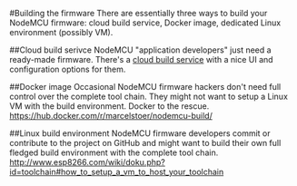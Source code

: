 #Building the firmware
There are essentially three ways to build your NodeMCU firmware: cloud build service, Docker image, dedicated Linux environment (possibly VM).

##Cloud build serivce
NodeMCU "application developers" just need a ready-made firmware. There's a [cloud build service](http://nodemcu-build.com/) with a nice UI and configuration options for them.

##Docker image
Occasional NodeMCU firmware hackers don't need full control over the complete tool chain. They might not want to setup a Linux VM with the build environment. Docker to the rescue. https://hub.docker.com/r/marcelstoer/nodemcu-build/

##Linux build environment
NodeMCU firmware developers commit or contribute to the project on GitHub and might want to build their own full fledged build environment with the complete tool chain. http://www.esp8266.com/wiki/doku.php?id=toolchain#how_to_setup_a_vm_to_host_your_toolchain